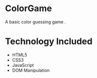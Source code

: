 # ColorGame
A basic color guessing game .

# Technology Included 
  * HTML5
  * CSS3
  * JavaScript
  * DOM Manipulation
